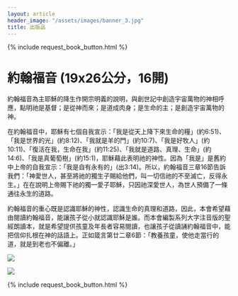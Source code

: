 ```yaml
---
layout: article
header_image: "/assets/images/banner_3.jpg"
title: 出版品
---
```


{% include request_book_button.html %}

#  約翰福音 (19x26公分，16開)

 
 約翰福音為主耶穌的降生作開宗明義的說明，與創世記中創造宇宙萬物的神相呼應，點明祂是基督；是從神而來；是道成肉身；是生命的主；是創造宇宙萬物的神。

在約翰福音中，耶穌有七個自我宣示：「我是從天上降下來生命的糧」(約6:51)、「我是世界的光」(約8:12)、「我就是羊的門」(約10:7)、「我是好牧人」(約10:11)、「復活在我，生命在我」(約11:25)、「我就是道路、真理、生命」(約14:6)、「我是真葡萄樹」(約15:1)，耶穌藉此表明祂的神性。因為「我是」是舊約中上帝的自我宣示：「我是自有永有的」(出3:14)。所以，約翰福音三章16節告訴我們：「神愛世人，甚至將祂的獨生子賜給他們，叫一切信祂的不至滅亡，反得永生。」在在說明上帝賜下祂的獨一愛子耶穌，只因祂深愛世人，為世人預備了一條通往永生的道路。

約翰福音的重心既是認識耶穌的神性，認識生命的真理和道路，因此，本會希望藉由閱讀約翰福音，能讓孩子從小就認識耶穌是誰。而本會編製系列大字注音版的聖經朗讀本，就是希望提供孩童及年長者容易閱讀，也讓孩子從讀誦約翰福音中，能把信仰扎根在神的話語上。正如箴言第廿二章6節：「教養孩童，使他走當行的道，就是到老也不偏離。」

![]({{site.baseurl}}/assets/images/books/約翰福音.jpg) 

![]({{site.baseurl}}/assets/images/books/約翰福音二.jpg)

{% include request_book_button.html %}
